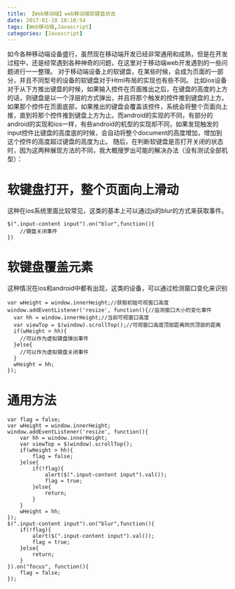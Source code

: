 ```yaml
---
title: 【Web移动端】web移动端软键盘状态
date: 2017-01-18 18:10:54
tags: [Web移动端,Javascript]
categories: [Javascript]
---
```

如今各种移动端设备盛行，虽然现在移动端开发已经非常通用和成熟，但是在开发过程中，还是经常遇到各种神奇的问题，在这里对于移动端web开发遇到的一些问题进行一一整理。
对于移动端设备上的软键盘，在某些时候，会成为页面的一部分，并且不同型号的设备的软键盘对于Html布局的实现也有些不同。
比如ios设备对于从下方推出键盘的时候，如果输入控件在页面推出之后，在键盘的高度的上方的话，则键盘是以一个浮层的方式弹出，并且将那个触发的控件推到键盘的上方。如果那个控件在页面底部，如果推出的键盘会覆盖该控件，系统会将整个页面向上推，直到将那个控件推到键盘上方为止。而android的实现的不同，有部分的android的实现和ios一样，有些android的机型的实现却不同，如果发现触发的input控件比键盘的高度底的时候，会自动将整个document的高度增加，增加到这个控件的高度超过键盘的高度为止。
随后，在判断软键盘是否打开关闭的状态时，因为这两种展现方法的不同，我大概搜罗出可能的解决办法（没有测试全部机型）：
# 软键盘打开，整个页面向上滑动
这种在ios系统里面比较常见，这类的基本上可以通过js的blur的方式来获取事件。
```
$(".input-content input").on("blur",function(){
	//键盘关闭事件 
})
```
# 软键盘覆盖元素
这种情况在ios和android中都有出现，这类的设备，可以通过检测窗口变化来识别
```
var wHeight = window.innerHeight;//获取初始可视窗口高度  
window.addEventListener('resize', function(){//监测窗口大小的变化事件  
  var hh = window.innerHeight;//当前可视窗口高度  
  var viewTop = $(window).scrollTop();//可视窗口高度顶部距离网页顶部的距离  
  if(wHeight > hh){
  	//可以作为虚拟键盘弹出事件  
  }else{
  	//可以作为虚拟键盘关闭事件  
  }  
  wHeight = hh;  
});
```
# 通用方法
```
var flag = false;
var wHeight = window.innerHeight;
window.addEventListener('resize', function(){
    var hh = window.innerHeight; 
    var viewTop = $(window).scrollTop();
    if(wHeight > hh){
        flag = false;
    }else{
        if(!flag){
            alert($(".input-content input").val());
            flag = true;
        }else{
            return;
        }
    }  
    wHeight = hh;  
});
$(".input-content input").on("blur",function(){
    if(!flag){
        alert($(".input-content input").val());
        flag = true;
    }else{
        return;
    }
}).on("focus", function(){
    flag = false;
});
```